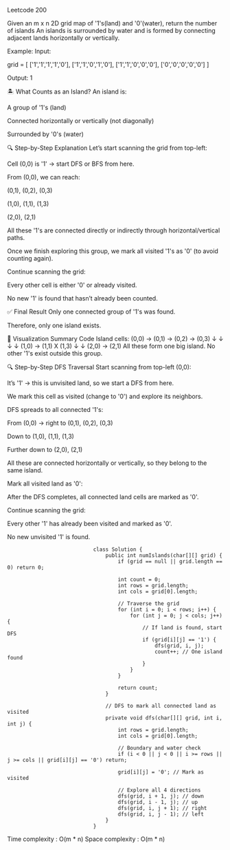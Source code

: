 Leetcode 200

Given an m x n 2D grid map of '1's(land) and '0'(water), return the number of islands
An islands is surrounded by water and is formed by connecting adjacent lands horizontally or vertically.

Example:
Input:

grid = [
  ['1','1','1','1','0'],
  ['1','1','0','1','0'],
  ['1','1','0','0','0'],
  ['0','0','0','0','0']
]

Output:
1

🏝️ What Counts as an Island?
An island is:

A group of '1's (land)

Connected horizontally or vertically (not diagonally)

Surrounded by '0's (water)

🔍 Step-by-Step Explanation
Let’s start scanning the grid from top-left:

Cell (0,0) is '1' → start DFS or BFS from here.

From (0,0), we can reach:

(0,1), (0,2), (0,3)

(1,0), (1,1), (1,3)

(2,0), (2,1)

All these '1's are connected directly or indirectly through horizontal/vertical paths.

Once we finish exploring this group, we mark all visited '1's as '0' (to avoid counting again).

Continue scanning the grid:

Every other cell is either '0' or already visited.

No new '1' is found that hasn’t already been counted.

✅ Final Result
Only one connected group of '1's was found.

Therefore, only one island exists.

🧠 Visualization Summary
Code
Island cells:
(0,0) → (0,1) → (0,2) → (0,3)
 ↓       ↓       ↓       ↓
(1,0) → (1,1)    X     (1,3)
 ↓       ↓
(2,0) → (2,1)
All these form one big island. No other '1's exist outside this group.

🔍 Step-by-Step DFS Traversal
Start scanning from top-left (0,0):

It’s '1' → this is unvisited land, so we start a DFS from here.

We mark this cell as visited (change to '0') and explore its neighbors.

DFS spreads to all connected '1's:

From (0,0) → right to (0,1), (0,2), (0,3)

Down to (1,0), (1,1), (1,3)

Further down to (2,0), (2,1)

All these are connected horizontally or vertically, so they belong to the same island.

Mark all visited land as '0':

After the DFS completes, all connected land cells are marked as '0'.

Continue scanning the grid:

Every other '1' has already been visited and marked as '0'.

No new unvisited '1' is found.

                                class Solution {
                                    public int numIslands(char[][] grid) {
                                        if (grid == null || grid.length == 0) return 0;

                                        int count = 0;
                                        int rows = grid.length;
                                        int cols = grid[0].length;

                                        // Traverse the grid
                                        for (int i = 0; i < rows; i++) {
                                            for (int j = 0; j < cols; j++) {
                                                // If land is found, start DFS
                                                if (grid[i][j] == '1') {
                                                    dfs(grid, i, j);
                                                    count++; // One island found
                                                }
                                            }
                                        }

                                        return count;
                                    }

                                    // DFS to mark all connected land as visited
                                    private void dfs(char[][] grid, int i, int j) {
                                        int rows = grid.length;
                                        int cols = grid[0].length;

                                        // Boundary and water check
                                        if (i < 0 || j < 0 || i >= rows || j >= cols || grid[i][j] == '0') return;

                                        grid[i][j] = '0'; // Mark as visited

                                        // Explore all 4 directions
                                        dfs(grid, i + 1, j); // down
                                        dfs(grid, i - 1, j); // up
                                        dfs(grid, i, j + 1); // right
                                        dfs(grid, i, j - 1); // left
                                    }
                                }
Time complexity : O(m * n)
Space complexity : O(m * n)

